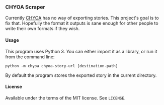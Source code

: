 ### CHYOA Scraper
Currently [CHYOA](https://chyoa.com) has no way of exporting stories. This project's goal is to fix that. Hopefully the format it outputs is sane enough for other people to write their own formats if they wish.

#### Usage
This program uses Python 3. You can either import it as a library, or run it from the command line:

`python -m chyoa chyoa-story-url [destination-path]`

By default the program stores the exported story in the current directory.

#### License
Available under the terms of the MIT license. See `LICENSE`.

